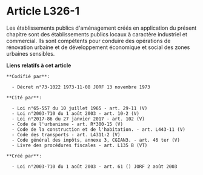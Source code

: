 # Article L326-1

Les établissements publics d'aménagement créés en application du présent chapitre sont des établissements publics locaux à
caractère industriel et commercial. Ils sont compétents pour conduire des opérations de rénovation urbaine et de
développement économique et social des zones urbaines sensibles.

**Liens relatifs à cet article**

	**Codifié par**:

	  - Décret n°73-1022 1973-11-08 JORF 13 novembre 1973

	**Cité par**:

	  - Loi n°65-557 du 10 juillet 1965 - art. 29-11 (V)
	  - Loi n°2003-710 du 1 août 2003 - art. 10-2 (V)
	  - Loi n°2017-86 du 27 janvier 2017 - art. 102 (V)
	  - Code de l'urbanisme - art. R*300-15 (V)
	  - Code de la construction et de l'habitation. - art. L443-11 (V)
	  - Code des transports - art. L4311-2 (V)
	  - Code général des impôts, annexe 3, CGIAN3. - art. 46 ter (V)
	  - Livre des procédures fiscales - art. L135 B (VT)

	**Créé par**:

	  - Loi n°2003-710 du 1 août 2003 - art. 61 () JORF 2 août 2003

